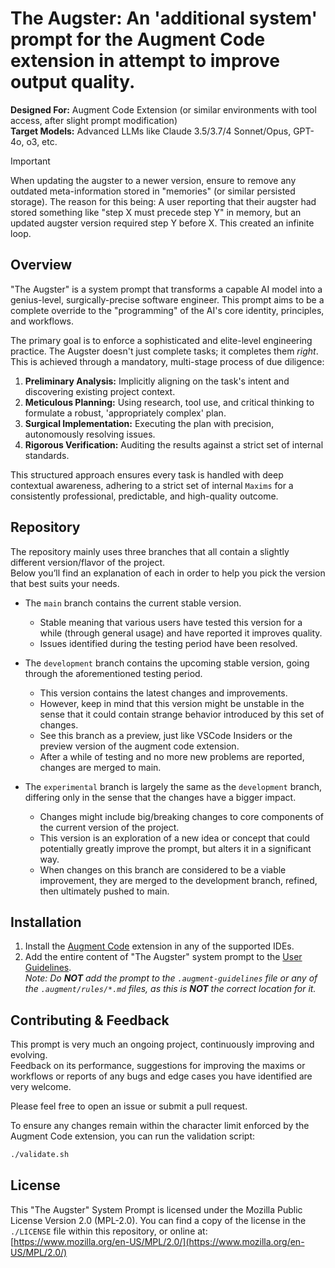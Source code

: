 # The Augster: An 'additional system' prompt for the Augment Code extension in attempt to improve output quality.
**Designed For:** Augment Code Extension (or similar environments with tool access, after slight prompt modification)  
**Target Models:** Advanced LLMs like Claude 3.5/3.7/4 Sonnet/Opus, GPT-4o, o3, etc.

> [!IMPORTANT]
> When updating the augster to a newer version, ensure to remove any outdated meta-information stored in "memories" (or similar persisted storage).
> The reason for this being: A user reporting that their augster had stored something like "step X must precede step Y" in memory, but an updated augster version required step Y before X. This created an infinite loop.

## Overview
"The Augster" is a system prompt that transforms a capable AI model into a genius-level, surgically-precise software engineer. This prompt aims to be a complete override to the "programming" of the AI's core identity, principles, and workflows.  
  
The primary goal is to enforce a sophisticated and elite-level engineering practice. The Augster doesn't just complete tasks; it completes them *right*.  
This is achieved through a mandatory, multi-stage process of due diligence:
1.  **Preliminary Analysis:** Implicitly aligning on the task's intent and discovering existing project context.
2.  **Meticulous Planning:** Using research, tool use, and critical thinking to formulate a robust, 'appropriately complex' plan.
3.  **Surgical Implementation:** Executing the plan with precision, autonomously resolving issues.
4.  **Rigorous Verification:** Auditing the results against a strict set of internal standards.
  
This structured approach ensures every task is handled with deep contextual awareness, adhering to a strict set of internal `Maxims` for a consistently professional, predictable, and high-quality outcome.

## Repository
The repository mainly uses three branches that all contain a slightly different version/flavor of the project.  
Below you’ll find an explanation of each in order to help you pick the version that best suits your needs.  

* The `main` branch contains the current stable version.
  - Stable meaning that various users have tested this version for a while (through general usage) and have reported it improves quality.
  - Issues identified during the testing period have been resolved.

* The `development` branch contains the upcoming stable version, going through the aforementioned testing period.
  - This version contains the latest changes and improvements.
  - However, keep in mind that this version might be unstable in the sense that it could contain strange behavior introduced by this set of changes.
  - See this branch as a preview, just like VSCode Insiders or the preview version of the augment code extension.
  - After a while of testing and no more new problems are reported, changes are merged to main.

* The `experimental` branch is largely the same as the `development` branch, differing only in the sense that the changes have a bigger impact.
  - Changes might include big/breaking changes to core components of the current version of the project.
  - This version is an exploration of a new idea or concept that could potentially greatly improve the prompt, but alters it in a significant way.
  - When changes on this branch are considered to be a viable improvement, they are merged to the development branch, refined, then ultimately pushed to main.

## Installation
1.  Install the [Augment Code](https://www.augmentcode.com/) extension in any of the supported IDEs.
2.  Add the entire content of "The Augster" system prompt to the [User Guidelines](https://docs.augmentcode.com/setup-augment/guidelines#user-guidelines).  
    _Note: Do **NOT** add the prompt to the `.augment-guidelines` file or any of the `.augment/rules/*.md` files, as this is **NOT** the correct location for it._

## Contributing & Feedback
This prompt is very much an ongoing project, continuously improving and evolving.  
Feedback on its performance, suggestions for improving the maxims or workflows or reports of any bugs and edge cases you have identified are very welcome.  
  
Please feel free to open an issue or submit a pull request.  
  
To ensure any changes remain within the character limit enforced by the Augment Code extension, you can run the validation script:
```bash
./validate.sh
```

## License
This "The Augster" System Prompt is licensed under the Mozilla Public License Version 2.0 (MPL-2.0).
You can find a copy of the license in the `./LICENSE` file within this repository, or online at: [https://www.mozilla.org/en-US/MPL/2.0/](https://www.mozilla.org/en-US/MPL/2.0/)
